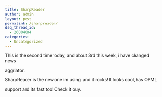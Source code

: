 ```yaml
---
title: SharpReader
author: admin
layout: post
permalink: /sharpreader/
dsq_thread_id:
  - 26004004
categories:
  - Uncategorized
---
```

This is the second time today, and about 3rd this week, i have changed news

aggriator. </p> 

SharpReader</a> is the new one im using, and it rocks! It looks cool, has OPML

support and its fast too! Check it ouy.